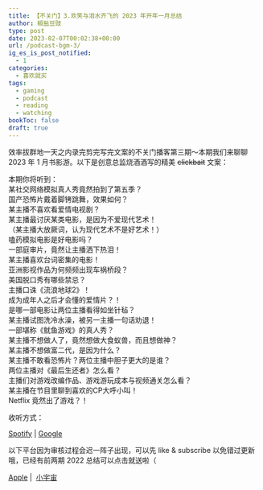 ```yaml
---
title: 【不关门】3.欢笑与泪水齐飞的 2023 年开年一月总结
author: 椒盐豆豉
type: post
date: 2023-02-07T00:02:38+00:00
url: /podcast-bgm-3/
ig_es_is_post_notified:
  - 1
categories:
  - 喜欢就买
tags:
  - gaming
  - podcast
  - reading
  - watching
bookToc: false
draft: true
---
```


效率拔群地一天之内录完剪完写完文案的不关门播客第三期～本期我们来聊聊 2023 年 1 月书影游。以下是创意总监烧酒酒写的精美 <s>clickbait</s> 文案：

本期你将听到：  
某社交网络模拟真人秀竟然拍到了第五季？  
国产恐怖片戴着脚铐跳舞，效果如何？  
某主播不喜欢看爱情电视剧？  
某主播最讨厌某类电影，是因为不爱现代艺术！  
（某主播大放厥词，认为现代艺术不是好艺术！）  
嗑药模拟电影是好电影吗？  
一部庭审片，竟然让主播洒下热泪！  
某主播喜欢台词密集的电影！  
亚洲影视作品为何频频出现车祸桥段？  
美国脱口秀有哪些禁忌？  
主播口诛《流浪地球2》！  
成为成年人之后才会懂的爱情片？！  
是哪一部电影让两位主播看得如坐针毡？  
某主播试图洗冷水澡，被另一主播一句话劝退！  
一部堪称《鱿鱼游戏》的真人秀？  
某主播不想做人了，竟然想做大食蚁兽，而且想做神？  
某主播不想做富二代，是因为什么？  
某主播不敢看恐怖片？两位主播中胆子更大的是谁？  
两位主播对《最后生还者》怎么看？  
主播们对游戏改编作品、游戏游玩成本与视频通关怎么看？  
某主播在节目里聊到喜欢的CP大呼小叫！  
Netflix 竟然出了游戏？！

收听方式：

[Spotify][1] | [Google][1]

以下平台因为审核过程会迟一阵子出现，可以先 like & subscribe 以免错过更新哦，已经有前两期 2022 总结可以点击就送啦（

[Apple][2] |  [小宇宙][3]

 [1]: https://podcasts.google.com/feed/aHR0cHM6Ly9hbmNob3IuZm0vcy9kOTM0M2IzNC9wb2RjYXN0L3Jzcw
 [2]: https://podcasts.apple.com/us/podcast/%E4%B8%8D%E5%85%B3%E9%97%A8/id1666397078
 [3]: https://www.xiaoyuzhoufm.com/podcast/63c875fc531dadd2b15641fd

